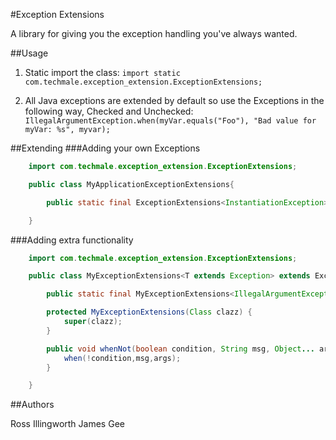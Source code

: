 #Exception Extensions

A library for giving you the exception handling you've always wanted. 

##Usage

1. Static import the class: 
`import static com.techmale.exception_extension.ExceptionExtensions;`

2. All Java exceptions are extended by default so use the Exceptions in the following way, Checked and Unchecked: 
`IllegalArgumentException.when(myVar.equals("Foo"), "Bad value for myVar: %s", myvar);`


##Extending
###Adding your own Exceptions
```java
    import com.techmale.exception_extension.ExceptionExtensions;

    public class MyApplicationExceptionExtensions{

        public static final ExceptionExtensions<InstantiationException> InstantiationException = new ExceptionExtensions(InstantiationException.class);

    }
```

###Adding extra functionality
```java
    import com.techmale.exception_extension.ExceptionExtensions;

    public class MyExceptionExtensions<T extends Exception> extends ExceptionExtensions<T> {

        public static final MyExceptionExtensions<IllegalArgumentException> IllegalArgumentException = new MyExceptionExtensions(IllegalArgumentException.class);

        protected MyExceptionExtensions(Class clazz) {
            super(clazz);
        }

        public void whenNot(boolean condition, String msg, Object... args) throws T {
            when(!condition,msg,args);
        }

    }

```


##Authors

Ross Illingworth
James Gee
